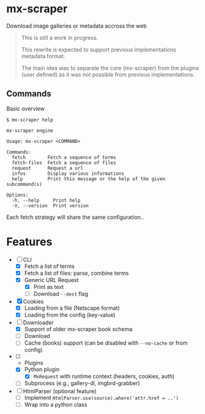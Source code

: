 # mx-scraper

Download image galleries or metadata accross the web

> This is still a work in progress.
>
> This rewrite is expected to support previous implementations metadata format.
>
> The main idea was to separate the core (mx-scraper) from the plugins (user
> defined) as it was not possible from previous implementations.

## Commands

Basic overview

```
$ mx-scraper help

mx-scraper engine

Usage: mx-scraper <COMMAND>

Commands:
  fetch        Fetch a sequence of terms
  fetch-files  Fetch a sequence of files
  request      Request a url
  infos        Display various informations
  help         Print this message or the help of the given subcommand(s)

Options:
  -h, --help     Print help
  -V, --version  Print version
```

Each fetch strategy will share the same configuration..

# Features

- [ ] CLI
  - [x] Fetch a list of terms
  - [x] Fetch a list of files: parse, combine terms
  - [x] Generic URL Request
    - [x] Print as text
    - [ ] Download `--dest` flag

- [x] Cookies
  - [x] Loading from a file (Netscape format)
  - [x] Loading from the config (key-value)

- [ ] Downloader
  - [x] Support of older mx-scraper book schema
  - [ ] Download
  - [ ] Cache (books) support (can be disabled with `--no-cache` or from config)

- [ ] - Plugins
  - [x] Python plugin
    - [x] `MxRequest` with runtime context (headers, cookies, auth)
  - [ ] Subprocess (e.g., gallery-dl, imgbrd-grabber)

- [ ] HtmlParser (optional feature)
  - [ ] Implement `HtmlParser.use(source).where('attr.href = ..')`
  - [ ] Wrap into a python class

